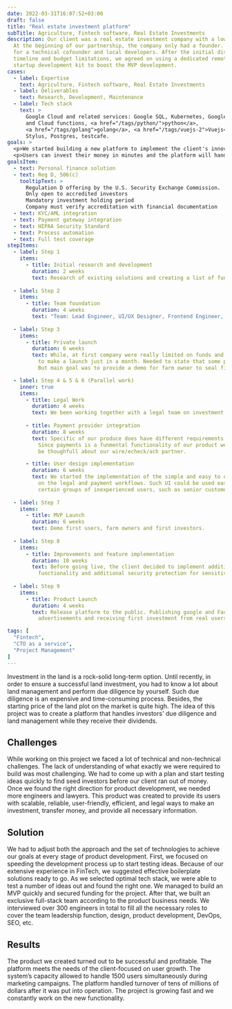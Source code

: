 ```yaml
---
date: 2022-03-31T16:07:52+03:00
draft: false
title: "Real estate investment platform"
subTitle: Agriculture, Fintech software, Real Estate Investments
description: Our client was a real estate investment company with a low minimum investment. 
  At the beginning of our partnership, the company only had a founder. The founder was looking 
  for a technical cofounder and local developers. After the initial discussion about the 
  timeline and budget limitations, we agreed on using a dedicated remote team and our 
  startup development kit to boost the MVP development.
cases:
  - label: Expertise
    text: Agriculture, Fintech software, Real Estate Investments
  - label: Deliverables
    text: Research, Development, Maintenance
  - label: Tech stack
    text: >
      Google Cloud and related services: Google SQL, Kubernetes, Google build, 
      and Cloud functions, <a href="/tags/python/">python</a>, 
      <a href="/tags/golang">golang</a>, <a href="/tags/vuejs-2">Vuejs</a>, 
      Stylus, Postgres, testcafe.
goals: >
  <p>We started building a new platform to implement the client's innovative land market ideas. Traditional land investment is a cumbersome, expensive, and time-consuming process. The purpose of the new platform is to provide users with the possibility to invest in land plots at a minimum price of $5000.</p>
  <p>Users can invest their money in minutes and the platform will handle it all: real estate management, paperwork, and payments. On top of that, a due diligence process and all the legal work could also be handled via the platform. The approximate return on the investment was expected at the level of 9-12%.</p>
goalsItem:
  - text: Personal finance solution
  - text: Reg D, 506(c)
    tooltipText: >
      Regulation D offering by the U.S. Security Exchange Commission.
      Only open to accredited investors
      Mandatory investment holding period
      Company must verify accreditation with financial documentation
  - text: KYC/AML integration
  - text: Payment gateway integration
  - text: HIPAA Security Standard
  - text: Process automation
  - text: Full test coverage
stepItems:
  - label: Step 1
    items:
      - title: Initial research and development
        duration: 2 weeks
        text: Research of existing solutions and creating a list of functionalities as per the client’s needs
  
  - label: Step 2
    items:
      - title: Team foundation
        duration: 4 weeks
        text: "Team: Lead Engineer, UI/UX Designer, Frontend Engineer, Backend Engineer"
  
  - label: Step 3
    items:
      - title: Private launch
        duration: 6 weeks
        text: While, at first company were really limited on funds and time, and our team executed a plan 
          to make a launch just in a month. Needed to state that some part of functionality were staged for a demo. 
          But main goal was to provide a demo for farm owner to seal first and vital deals to move forward.

  - label: Step 4 & 5 & 6 (Parallel work)
    inner: true
    items:
      - title: Legal Work
        duration: 4 weeks
        text: We been working together with a legal team on investment process
      
      - title: Payment provider integration
        duration: 8 weeks
        text: Specific of our produce does have different requirements on the payments provider. 
          Since payments is a funmental functionality of our product we have to 
          be thoughfull about our wire/echeck/ach partner.

      - title: User design implementation
        duration: 6 weeks
        text: We started the implementation of the simple and easy to use UI based 
          on the legal and payment workflows. Such UI could be used easily by 
          certain groups of inexperienced users, such as senior customers.
  
  - label: Step 7
    items:
      - title: MVP Launch
        duration: 6 weeks
        text: Demo first users, farm owners and first investors.
  
  - label: Step 8
    items:
      - title: Improvements and feature implementation
        duration: 10 weeks
        text: Before going live, the client decided to implement additional 
          functionality and additional security protection for sensitive user data
  
  - label: Step 9
    items:
      - title: Product Launch
        duration: 4 weeks
        text: Release platform to the public. Publishing google and Facebook 
          advertisements and receiving first investment from real users which come from advertisement.

tags: [
  "Fintech",
  "CTO as a service",
  "Project Management"
]
---
```


Investment in the land is a rock-solid long-term option. Until recently, in order to ensure a successful land investment, you had to know a lot about land management and perform due diligence by yourself. Such due diligence is an expensive and time-consuming process. Besides, the starting price of the land plot on the market is quite high. The idea of this project was to create a platform that handles investors' due diligence and land management while they receive their dividends.

## Challenges

While working on this project we faced a lot of technical and non-technical challenges. The lack of understanding of what exactly we were required to build was most challenging. We had to come up with a plan and start testing ideas quickly to find seed investors before our client ran out of money. Once we found the right direction for product development, we needed more engineers and lawyers. This product was created to provide its users with scalable, reliable, user-friendly, efficient, and legal ways to make an investment, transfer money, and provide all necessary information.

## Solution

We had to adjust both the approach and the set of technologies to achieve our goals at every stage of product development. First, we focused on speeding the development process up to start testing ideas. Because of our extensive experience in FinTech, we suggested effective boilerplate solutions ready to go. As we selected optimal tech stack, we were able to test a number of ideas out and found the right one. We managed to build an MVP quickly and secured funding for the project. After that, we built an exclusive full-stack team according to the product business needs.
We interviewed over 300 engineers in total to fill all the necessary roles to cover the team leadership function, design, product development, DevOps, SEO, etc.

## Results

The product we created turned out to be successful and profitable. The platform meets the needs of the client-focused on user growth. The system’s capacity allowed to handle 1500 users simultaneously during marketing campaigns. The platform handled turnover of tens of millions of dollars after it was put into operation.
The project is growing fast and we constantly work on the new functionality.


